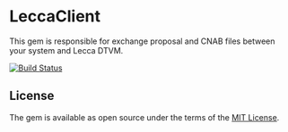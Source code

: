 # LeccaClient

This gem is responsible for exchange proposal and CNAB files between your system and Lecca DTVM.

[![Build Status](https://travis-ci.org/Noverde/lecca_client.svg?branch=master)](https://travis-ci.org/Noverde/lecca_client)

## License

The gem is available as open source under the terms of the [MIT License](http://opensource.org/licenses/MIT).

